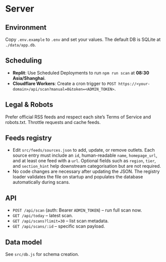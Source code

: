 # Server

## Environment
Copy `.env.example` to `.env` and set your values. The default DB is SQLite at `./data/app.db`.

## Scheduling
- **Replit**: Use Scheduled Deployments to run `npm run scan` at **08:30 Asia/Shanghai**.
- **Cloudflare Workers**: Create a cron trigger to `POST https://<your-domain>/api/scan?manual=0&token=<ADMIN_TOKEN>`.

## Legal & Robots
Prefer official RSS feeds and respect each site’s Terms of Service and robots.txt. Throttle requests and cache feeds.

## Feeds registry
- Edit `src/feeds/sources.json` to add, update, or remove outlets. Each source entry must include an `id`, human-readable `name`, `homepage_url`, and at least one feed with a `url`. Optional fields such as `region`, `tier`, and `section_hint` help downstream categorisation but are not required.
- No code changes are necessary after updating the JSON. The registry loader validates the file on startup and populates the database automatically during scans.

## API
- `POST /api/scan` (auth: Bearer `ADMIN_TOKEN`) – run full scan now.
- `GET /api/today` – latest scan.
- `GET /api/scans?limit=30` – list scan metadata.
- `GET /api/scans/:id` – specific scan payload.

## Data model
See `src/db.js` for schema creation.
